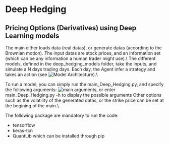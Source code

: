 # Deep Hedging 
## Pricing Options (Derivatives) using Deep Learning models

The main either loads data (real datas), or generate datas (according to the Brownian motion). The input datas are stock prices, and an information set (which can be any information a human trader might use).\\
The different models, defined in the deep_hedging_models folder, take the inputs, and simulate a N days trading days. Each day, the Agent infer a strategy and takes an action (see ![Model Architecture](https://gitlab.ethz.ch/dbolli/deep-hedging/-/blob/1410baa2d43cedafc0a38c8a54c01351e2f30afb/Deep-learning_strategy.jpg)).\\


To run a model, you can simply run the main_Deep_Hedging.py, and specify the following arguments:
![main arguments](https://gitlab.ethz.ch/dbolli/deep-hedging/-/blob/master/main_args.jpg), or enter main_Deep_Hedging.py -h to display the possible arguments
Other options such as the volatility of the generated datas, or the strike price can be set at the begining of the main.\\

The following package are mandatory to run the code:
- tensorflow
- keras-tcn 
- QuantLib
which can be installed through pip

